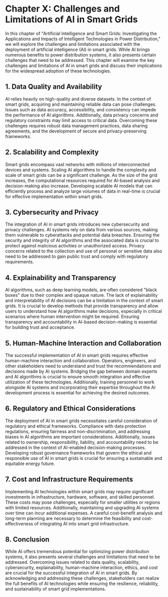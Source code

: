 Chapter X: Challenges and Limitations of AI in Smart Grids
==========================================================

In this chapter of "Artificial Intelligence and Smart Grids: Investigating the Applications and Impacts of Intelligent Technologies in Power Distribution," we will explore the challenges and limitations associated with the deployment of artificial intelligence (AI) in smart grids. While AI brings numerous benefits to power distribution systems, it also presents certain challenges that need to be addressed. This chapter will examine the key challenges and limitations of AI in smart grids and discuss their implications for the widespread adoption of these technologies.

**1. Data Quality and Availability**
------------------------------------

AI relies heavily on high-quality and diverse datasets. In the context of smart grids, acquiring and maintaining reliable data can pose challenges. Issues such as data accuracy, accessibility, and consistency can impede the performance of AI algorithms. Additionally, data privacy concerns and regulatory constraints may limit access to critical data. Overcoming these challenges requires robust data management practices, data sharing agreements, and the development of secure and privacy-preserving frameworks.

**2. Scalability and Complexity**
---------------------------------

Smart grids encompass vast networks with millions of interconnected devices and systems. Scaling AI algorithms to handle the complexity and scale of smart grids can be a significant challenge. As the size of the grid increases, the computational resources required for AI-based analysis and decision-making also increase. Developing scalable AI models that can efficiently process and analyze large volumes of data in real-time is crucial for effective implementation within smart grids.

**3. Cybersecurity and Privacy**
--------------------------------

The integration of AI in smart grids introduces new cybersecurity and privacy challenges. AI systems rely on data from various sources, making them vulnerable to cyberattacks and potential data breaches. Ensuring the security and integrity of AI algorithms and the associated data is crucial to protect against malicious activities or unauthorized access. Privacy concerns related to the collection and use of personal or sensitive data also need to be addressed to gain public trust and comply with regulatory requirements.

**4. Explainability and Transparency**
--------------------------------------

AI algorithms, such as deep learning models, are often considered "black boxes" due to their complex and opaque nature. The lack of explainability and interpretability of AI decisions can be a limitation in the context of smart grids. It is crucial to develop methods that provide transparency and allow users to understand how AI algorithms make decisions, especially in critical scenarios where human intervention might be required. Ensuring transparency and accountability in AI-based decision-making is essential for building trust and acceptance.

**5. Human-Machine Interaction and Collaboration**
--------------------------------------------------

The successful implementation of AI in smart grids requires effective human-machine interaction and collaboration. Operators, engineers, and other stakeholders need to understand and trust the recommendations and decisions made by AI systems. Bridging the gap between domain experts and AI algorithms is crucial to ensure smooth integration and effective utilization of these technologies. Additionally, training personnel to work alongside AI systems and incorporating their expertise throughout the AI development process is essential for achieving the desired outcomes.

**6. Regulatory and Ethical Considerations**
--------------------------------------------

The deployment of AI in smart grids necessitates careful consideration of regulatory and ethical frameworks. Compliance with data protection regulations, ensuring fairness and non-discrimination, and addressing biases in AI algorithms are important considerations. Additionally, issues related to ownership, responsibility, liability, and accountability need to be addressed in the context of AI-enabled decision-making processes. Developing robust governance frameworks that govern the ethical and responsible use of AI in smart grids is crucial for ensuring a sustainable and equitable energy future.

**7. Cost and Infrastructure Requirements**
-------------------------------------------

Implementing AI technologies within smart grids may require significant investments in infrastructure, hardware, software, and skilled personnel. These costs may pose challenges, especially for smaller utilities or regions with limited resources. Additionally, maintaining and upgrading AI systems over time can incur additional expenses. A careful cost-benefit analysis and long-term planning are necessary to determine the feasibility and cost-effectiveness of integrating AI into smart grid infrastructure.

**8. Conclusion**
-----------------

While AI offers tremendous potential for optimizing power distribution systems, it also presents several challenges and limitations that need to be addressed. Overcoming issues related to data quality, scalability, cybersecurity, explainability, human-machine interaction, ethics, and cost are crucial for the successful integration of AI in smart grids. By acknowledging and addressing these challenges, stakeholders can realize the full benefits of AI technologies while ensuring the resilience, reliability, and sustainability of smart grid implementations.

